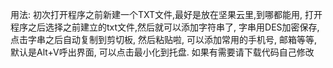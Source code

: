 用法: 初次打开程序之前新建一个TXT文件,最好是放在坚果云里,到哪都能用, 打开程序之后选择之前建立的txt文件,然后就可以添加字符串了, 字串用DES加密保存, 点击字串之后自动复制到剪切板, 然后粘贴啦, 可以添加常用的手机号, 邮箱等等, 默认是Alt+V呼出界面, 可以点击最小化到托盘. 如果有需要请下载代码自己修改
